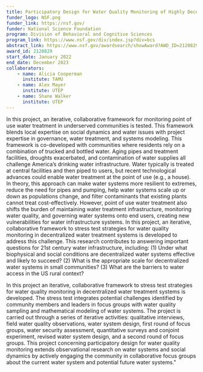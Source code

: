 ```yaml
---
title: Participatory Design for Water Quality Monitoring of Highly Decentralized Water Infrastructure Systems
funder_logo: NSF.png
funder_link: https://nsf.gov/
funder: National Science Foundation
program: Division of Behavioral and Cognitive Sciences
program_link: https://www.nsf.gov/div/index.jsp?div=bcs
abstract_link: https://www.nsf.gov/awardsearch/showAward?AWD_ID=2120829
award_id: 2120829
start_date: January 2022
end_date: December 2023
collaborators:
    - name: Alicia Cooperman
      institute: TAMU
    - name: Alex Mayer
      institute: UTEP
    - name: Shane Walker
      institute: UTEP
---
```


In this project, an iterative, collaborative framework for monitoring point of use water treatment in under­served communities is tested. This framework blends local expertise on social dynamics and water issues with project expertise in governance, water treatment, and systems modeling. This framework is co-developed with communities where residents rely on a combination of trucked­ and bottled water. Aging pipes and treatment facilities, droughts exacerbated, and contamination of water supplies all challenge America’s drinking water infrastructure. Water typically is treated at central facilities and then piped to users, but recent technological advances could enable water treatment at the point of use (e.g., a house). In theory, this approach can make water systems more resilient to extremes, reduce the need for pipes and pumping, help water systems scale up or down as populations change, and filter contaminants that existing plants cannot treat cost-effectively. However, point of use water treatment also shifts the burden of maintaining water treatment infrastructure, monitoring water quality, and governing water systems onto end users, creating new vulnerabilities for water infrastructure systems. In this project, an iterative, collaborative frame­work to stress test strategies for water quality monitoring in decentralized water treatment systems is developed to address this challenge. This research contributes to answering important questions for 21st century water infrastructure, including: (1) Under what biophysical and social conditions are decentralized water systems effective and likely to succeed? (2) What is the appropriate scale for decentralized water systems in small communities? (3) What are the barriers to water access in the US rural context?

In this project an iterative, collaborative frame­work to stress test strategies for water quality monitoring in decentralized water treatment systems is developed. The stress test integrates potential challenges identified by community members and leaders in focus groups with water quality sampling and mathematical modeling of water systems. The project is carried out through a series of iterative activities: qualitative interviews, field water quality observations, water system design, first round of focus groups, water security assessment, quantitative surveys and conjoint experiment, revised water system design, and a second round of focus groups. This project concerning participatory design for water quality monitoring extends observational research on water systems and social dynamics by actively engaging the community in collaborative focus groups about the current water system and potential future water systems."
    
